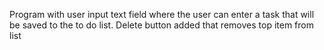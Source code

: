 Program with user input text field where the user can enter a task that will be saved to the to do list. Delete button added that removes top item from list
